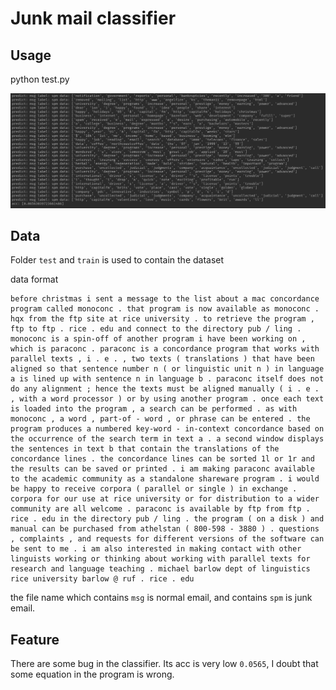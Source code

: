 # Junk mail classifier

## Usage

python test.py

![image-20200122224720387](README.assets/image-20200122224720387.png)

## Data

Folder `test` and `train` is used to contain the dataset

data format 

```Subject: mac parallel concordancer available
before christmas i sent a message to the list about a mac concordance program called monoconc . that program is now available as monoconc . hqx from the ftp site at rice university . to retrieve the program , ftp to ftp . rice . edu and connect to the directory pub / ling . monoconc is a spin-off of another program i have been working on , which is paraconc . paraconc is a concordance program that works with parallel texts , i . e . , two texts ( translations ) that have been aligned so that sentence number n ( or linguistic unit n ) in language a is lined up with sentence n in language b . paraconc itself does not do any alignment ; hence the texts must be aligned manually ( i . e . , with a word processor ) or by using another program . once each text is loaded into the program , a search can be performed . as with monoconc , a word , part-of - word , or phrase can be entered . the program produces a numbered key-word - in-context concordance based on the occurrence of the search term in text a . a second window displays the sentences in text b that contain the translations of the concordance lines . the concordance lines can be sorted 1l or 1r and the results can be saved or printed . i am making paraconc available to the academic community as a standalone shareware program . i would be happy to receive corpora ( parallel or single ) in exchange . corpora for our use at rice university or for distribution to a wider community are all welcome . paraconc is available by ftp from ftp . rice . edu in the directory pub / ling . the program ( on a disk ) and manual can be purchased from athelstan ( 800-598 - 3880 ) . questions , complaints , and requests for different versions of the software can be sent to me . i am also interested in making contact with other linguists working or thinking about working with parallel texts for research and language teaching . michael barlow dept of linguistics rice university barlow @ ruf . rice . edu
```

the file name which contains `msg` is normal email, and contains `spm` is junk email.

## Feature

There are some bug in the classifier. Its acc is very low `0.0565`, I doubt that some equation in the program is wrong.